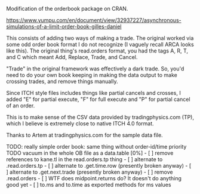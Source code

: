 Modification of the orderbook package on CRAN.

https://www.yumpu.com/en/document/view/32937227/asynchronous-simulations-of-a-limit-order-book-gilles-daniel

This consists of adding two ways of making a trade.
The original worked via some odd order book format I do not recognize (I 
vaguely recall ARCA looks like this).
The original thing's read.orders format, you had the tags A, R, T, and C 
which meant Add, Replace, Trade, and Cancel. 

"Trade" in the original framework was effectively a dark trade. So, you'd need to do
your own book keeping in making the data output to make crossing trades,
and remove things manually.

Since ITCH style files includes things like partial cancels and crosses, I added
"E" for partial execute, "F" for full execute and "P" for partial cancel of an order.

This is to make sense of the CSV data provided by tradingphysics.com (TP), 
which I believe is extremely close to native ITCH 4.0 format.

Thanks to Artem at tradingphysics.com for the sample data file.

TODO: really simple order book: same thing without order-id/time priority
TODO vacuum in the whole OB file as a data.table [0%] 
    - [ ] remove references to kane.tl in the read.orders.tp thing 
    - [ ] alternate to .read.orders.tp 
    - [ ] alternate to .get.time.row (presently broken anyway)
    - [ ] alternate to .get.next.trade (presently broken anyway)
    - [ ] remove .read.orders
    - [ ] WTF does midpoint.returns do? It doesn't do anything good yet
    - [ ] to.ms and to.time as exported methods for ms values



